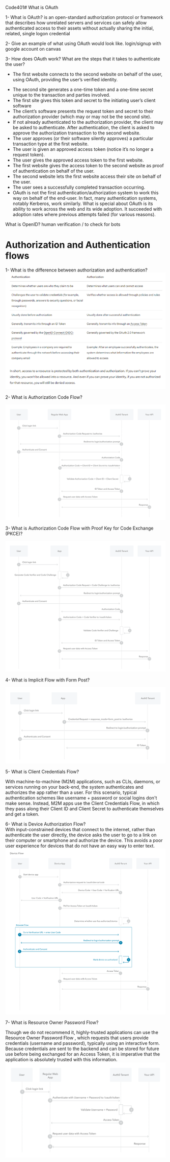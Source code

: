 Code401# What is OAuth

1- What is OAuth?
is an open-standard authorization protocol or framework that describes how unrelated servers and services can safely allow authenticated access to their assets without actually sharing the initial, related, single logon credential

2- Give an example of what using OAuth would look like.
login/signup with google account on canvas

3- How does OAuth work? What are the steps that it takes to authenticate the user?<ul><li>The first website connects to the second website on behalf of the user, using OAuth, providing the user’s verified identity.
</li><li>The second site generates a one-time token and a one-time secret unique to the transaction and parties involved.</li><li>The first site gives this token and secret to the initiating user’s client software</li><li>The client’s software presents the request token and secret to their authorization provider (which may or may not be the second site).
</li><li>If not already authenticated to the authorization provider, the client may be asked to authenticate. After authentication, the client is asked to approve the authorization transaction to the second website.</li><li>The user approves (or their software silently approves) a particular transaction type at the first website.</li><li>The user is given an approved access token (notice it’s no longer a request token).</li><li>The user gives the approved access token to the first website.</li><li>The first website gives the access token to the second website as proof of authentication on behalf of the user.</li><li>The second website lets the first website access their site on behalf of the user.</li><li>The user sees a successfully completed transaction occurring.</li><li>OAuth is not the first authentication/authorization system to work this way on behalf of the end-user. In fact, many authentication systems, notably Kerberos, work similarly. What is special about OAuth is its ability to work across the web and its wide adoption. It succeeded with adoption rates where previous attempts failed (for various reasons).</li>

</ul>

What is OpenID?
human verification / to check for bots

# Authorization and Authentication flows

1- What is the difference between authorization and authentication?
![](./class151.png)

2- What is Authorization Code Flow?

![](./class152.png)

3- What is Authorization Code Flow with Proof Key for Code Exchange (PKCE)?

![](./class153.png)

4- What is Implicit Flow with Form Post?

![](./class154.png)

5- What is Client Credentials Flow?

With machine-to-machine (M2M) applications, such as CLIs, daemons, or services running on your back-end, the system authenticates and authorizes the app rather than a user. For this scenario, typical authentication schemes like username + password or social logins don't make sense. Instead, M2M apps use the Client Credentials Flow, in which they pass along their Client ID and Client Secret to authenticate themselves and get a token.

6- What is Device Authorization Flow? <br>
With input-constrained devices that connect to the internet, rather than authenticate the user directly, the device asks the user to go to a link on their computer or smartphone and authorize the device. This avoids a poor user experience for devices that do not have an easy way to enter text.
![](./class156.png)

7- What is Resource Owner Password Flow?

Though we do not recommend it, highly-trusted applications can use the Resource Owner Password Flow , which requests that users provide credentials (username and password), typically using an interactive form. Because credentials are sent to the backend and can be stored for future use before being exchanged for an Access Token, it is imperative that the application is absolutely trusted with this information.
![](./class157.png)